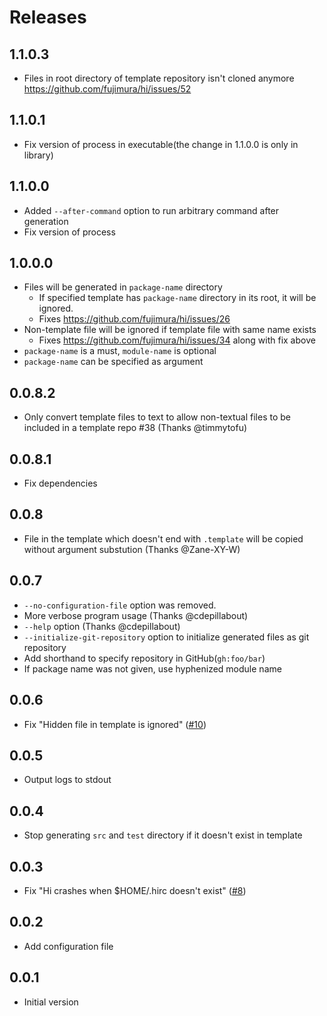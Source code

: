 # Releases

## 1.1.0.3

- Files in root directory of template repository isn't cloned anymore https://github.com/fujimura/hi/issues/52

## 1.1.0.1

- Fix version of process in executable(the change in 1.1.0.0 is only in library)

## 1.1.0.0

- Added `--after-command` option to run arbitrary command after generation
- Fix version of process

## 1.0.0.0

- Files will be generated in `package-name` directory
  - If specified template has `package-name` directory in its root, it will be ignored.
  - Fixes https://github.com/fujimura/hi/issues/26
- Non-template file will be ignored if template file with same name exists
  - Fixes https://github.com/fujimura/hi/issues/34 along with fix above
- `package-name` is a must, `module-name` is optional
- `package-name` can be specified as argument

## 0.0.8.2

- Only convert template files to text to allow non-textual files to be included in a template repo #38 (Thanks @timmytofu)

## 0.0.8.1

- Fix dependencies

## 0.0.8

- File in the template which doesn't end with `.template` will be copied without argument substution (Thanks @Zane-XY-W)

## 0.0.7

- `--no-configuration-file` option was removed.
- More verbose program usage (Thanks @cdepillabout)
- `--help` option (Thanks @cdepillabout)
- `--initialize-git-repository` option to initialize generated files as git repository
- Add shorthand to specify repository in GitHub(`gh:foo/bar`)
- If package name was not given, use hyphenized module name

## 0.0.6

- Fix "Hidden file in template is ignored" ([#10](https://github.com/fujimura/hi/pull/10))

## 0.0.5

- Output logs to stdout

## 0.0.4

- Stop generating `src` and `test` directory if it doesn't exist in template

## 0.0.3

- Fix "Hi crashes when $HOME/.hirc doesn't exist" ([#8](https://github.com/fujimura/hi/issues/8))

## 0.0.2

- Add configuration file

## 0.0.1

- Initial version
